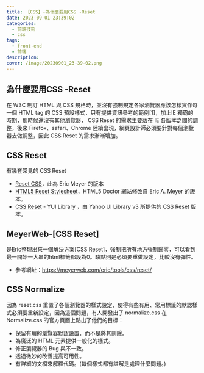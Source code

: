 ```yaml
---
title: 【CSS】-為什麼要用CSS -Reset
date: 2023-09-01 23:39:02
categories: 
  - 前端技術
  - css
tags: 
  - front-end
  - 前端
description:
cover: /image/20230901_23-39-02.png
---
```

## 為什麼要用CSS -Reset
在 W3C 制訂 HTML 與 CSS 規格時，並沒有強制規定各家瀏覽器應該怎樣實作每一個 HTML tag 的 CSS 預設樣式，只有提供資訊參考的範例[1]，加上IE 獨霸的時期，那時候還沒有其他瀏覽器， CSS Reset 的需求主要落在 IE 各版本之間的調整，後來 Firefox、safari、Chrome 陸續出現，網頁設計師必須要針對每個瀏覽器去做調整，因此 CSS Reset 的需求漸漸增加。

## CSS Reset
有幾套常見的 CSS Reset
- [Reset CSS](https://meyerweb.com/eric/tools/css/reset/)，此為 Eric Meyer 的版本
- [HTML5 Reset Stylesheet](http://html5doctor.com/html-5-reset-stylesheet/)，HTML5 Doctor 網站修改自 Eric A. Meyer 的版本。
- [CSS Reset](https://clarle.github.io/yui3/yui/docs/cssreset/) - YUI Library ，由 Yahoo UI Library v3 所提供的 CSS Reset 版本。

## MeyerWeb-[CSS Reset]
是Eric整理出來一個解決方案[CSS Reset]，強制把所有地方強制歸零，可以看到最一開始一大串的html標籤都設為0。缺點則是必須要重做設定，比較沒有彈性。

- 參考網址：https://meyerweb.com/eric/tools/css/reset/


## CSS Normalize
因為 reset.css 重置了各個瀏覽器的樣式設定，使得有些有用、常用標籤的默認樣式必須要重新設定，因為這個問題，有人開發出了 normalize.css 
在 Normalize.css 的官方頁面上點出了他們的目標：
- 保留有用的瀏覽器默認設置，而不是將其刪除。
- 為廣泛的 HTML 元素提供一般化的樣式。
- 修正瀏覽器的 Bug 與不一致。
- 透過微妙的改善提高可用性。
- 有詳細的文檔來解釋代碼。(每個樣式都有註解是處理什麼問題。)